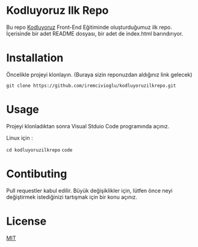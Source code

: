 # Kodluyoruz Ilk Repo

Bu repo [Kodluyoruz](https://www.kodluyoruz.org/) Front-End Eğitiminde oluşturduğumuz ilk repo. İçerisinde bir adet README dosyası, bir adet de index.html barındırıyor.

# Installation

Öncelikle projeyi klonlayın. (Buraya sizin reponuzdan aldığınız link gelecek)

`git clone https://github.com/iremcivioglu/kodluyoruzilkrepo.git`

# Usage

Projeyi klonladıktan sonra Visual Stduio Code programında açınız.

Linux için :

``` cd kodluyoruzilkrepo ```
```code ```
	
	
# Contibuting

Pull requestler kabul edilir. Büyük değişiklikler için, lütfen önce neyi değiştirmek istediğinizi tartışmak için bir konu açınız.

# License

[MIT](https://github.com/iremcivioglu/kodluyoruzilkrepo/blob/main/LICENSE) 
